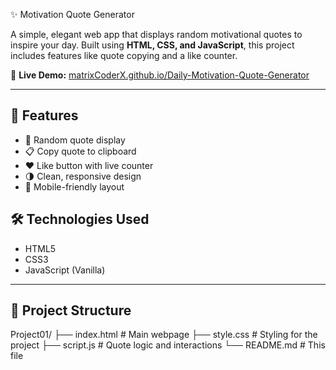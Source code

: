  ✨ Motivation Quote Generator

A simple, elegant web app that displays random motivational quotes to inspire your day. Built using **HTML, CSS, and JavaScript**, this project includes features like quote copying and a like counter.

🔗 **Live Demo:** [matrixCoderX.github.io/Daily-Motivation-Quote-Generator
](https://matrixcoderx.github.io/Daily-Motivation-Quote-Generator/)

---

## 🚀 Features

- 🎲 Random quote display
- 📋 Copy quote to clipboard
- ❤️ Like button with live counter
- 🌗 Clean, responsive design
- 📱 Mobile-friendly layout


## 🛠️ Technologies Used

- HTML5
- CSS3
- JavaScript (Vanilla)

---

## 📂 Project Structure

Project01/
├── index.html # Main webpage
├── style.css # Styling for the project
├── script.js # Quote logic and interactions
└── README.md # This file
